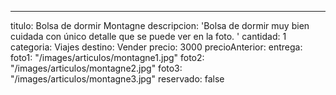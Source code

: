 ---
titulo: Bolsa de dormir Montagne
descripcion: 'Bolsa de dormir muy bien cuidada con único detalle que se puede ver
  en la foto. '
cantidad: 1
categoria: Viajes
destino: Vender
precio: 3000
precioAnterior:
entrega:
foto1: "/images/articulos/montagne1.jpg"
foto2: "/images/articulos/montagne2.jpg"
foto3: "/images/articulos/montagne3.jpg"
reservado: false
